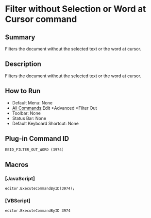 # Filter without Selection or Word at Cursor command

## Summary

Filters the document without the selected text or the word at cursor.

## Description

Filters the document without the selected text or the word at cursor.

## How to Run

- Default Menu: None
- [All Commands](../tools/all_commands):Edit \>Advanced
\>Filter Out
- Toolbar: None
- Status Bar: None
- Default Keyboard Shortcut: None

## Plug-in Command ID

```
EEID_FILTER_OUT_WORD (3974)```

## Macros

### \[JavaScript\]

```
editor.ExecuteCommandByID(3974);
```

### \[VBScript\]

```
editor.ExecuteCommandByID 3974
```
